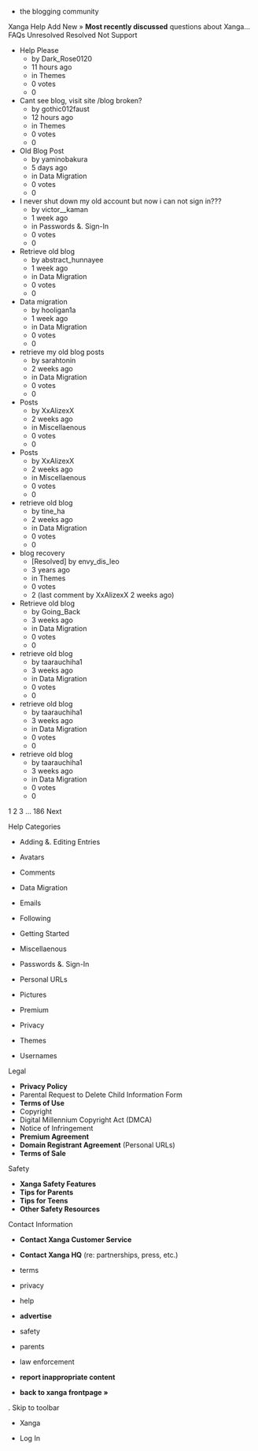 *   the blogging community

Xanga Help Add New » **Most recently discussed** questions about Xanga… FAQs Unresolved Resolved Not Support

*   Help Please
    *   by Dark\_Rose0120
    *   11 hours ago
    *   in Themes
    *   0 votes
    *   0
*   Cant see blog, visit site /blog broken?
    *   by gothic012faust
    *   12 hours ago
    *   in Themes
    *   0 votes
    *   0
*   Old Blog Post
    *   by yaminobakura
    *   5 days ago
    *   in Data Migration
    *   0 votes
    *   0
*   I never shut down my old account but now i can not sign in???
    *   by victor\_\_kaman
    *   1 week ago
    *   in Passwords &. Sign-In
    *   0 votes
    *   0
*   Retrieve old blog
    *   by abstract\_hunnayee
    *   1 week ago
    *   in Data Migration
    *   0 votes
    *   0
*   Data migration
    *   by hooligan1a
    *   1 week ago
    *   in Data Migration
    *   0 votes
    *   0
*   retrieve my old blog posts
    *   by sarahtonin
    *   2 weeks ago
    *   in Data Migration
    *   0 votes
    *   0
*   Posts
    *   by XxAlizexX
    *   2 weeks ago
    *   in Miscellaenous
    *   0 votes
    *   0
*   Posts
    *   by XxAlizexX
    *   2 weeks ago
    *   in Miscellaenous
    *   0 votes
    *   0
*   retrieve old blog
    *   by tine\_ha
    *   2 weeks ago
    *   in Data Migration
    *   0 votes
    *   0
*   blog recovery
    *   \[Resolved\] by envy\_dis\_leo
    *   3 years ago
    *   in Themes
    *   0 votes
    *   2 (last comment by XxAlizexX 2 weeks ago)
*   Retrieve old blog
    *   by Going\_Back
    *   3 weeks ago
    *   in Data Migration
    *   0 votes
    *   0
*   retrieve old blog
    *   by taarauchiha1
    *   3 weeks ago
    *   in Data Migration
    *   0 votes
    *   0
*   retrieve old blog
    *   by taarauchiha1
    *   3 weeks ago
    *   in Data Migration
    *   0 votes
    *   0
*   retrieve old blog
    *   by taarauchiha1
    *   3 weeks ago
    *   in Data Migration
    *   0 votes
    *   0

1 2 3 ... 186 Next

Help Categories

*   Adding &. Editing Entries
*   Avatars
*   Comments
*   Data Migration
*   Emails
*   Following
*   Getting Started
*   Miscellaenous

*   Passwords &. Sign-In
*   Personal URLs
*   Pictures
*   Premium
*   Privacy
*   Themes
*   Usernames

Legal

*   **Privacy Policy**
*   Parental Request to Delete Child Information Form
*   **Terms of Use**
*   Copyright
*   Digital Millennium Copyright Act (DMCA)
*   Notice of Infringement
*   **Premium Agreement**
*   **Domain Registrant Agreement** (Personal URLs)
*   **Terms of Sale**

Safety

*   **Xanga Safety Features**
*   **Tips for Parents**
*   **Tips for Teens**
*   **Other Safety Resources**

Contact Information

*   **Contact Xanga Customer Service**
*   **Contact Xanga HQ** (re: partnerships, press, etc.)

*   terms
*   privacy
*   help
*   **advertise**

*   safety
*   parents
*   law enforcement
*   **report inappropriate content**

*   **back to xanga frontpage »**

<img src="http://pixel.quantserve.com/pixel/p-87h-iNOVooym2.gif" style="display: none" height="1" width="1" alt="Quantcast"/>. Skip to toolbar

*   Xanga

*   Log In